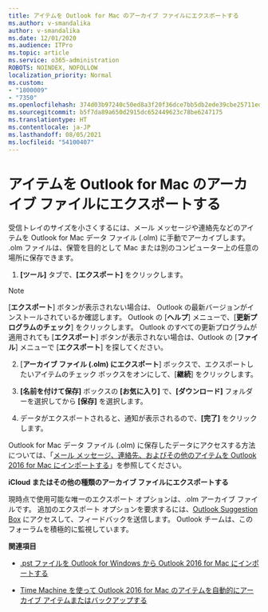 ```yaml
---
title: アイテムを Outlook for Mac のアーカイブ ファイルにエクスポートする
ms.author: v-smandalika
author: v-smandalika
ms.date: 12/01/2020
ms.audience: ITPro
ms.topic: article
ms.service: o365-administration
ROBOTS: NOINDEX, NOFOLLOW
localization_priority: Normal
ms.custom:
- "1800009"
- "7350"
ms.openlocfilehash: 374d03b97240c50ed8a3f20f36dce7bb5db2ede39cbe25711ed615efdbe1ac93
ms.sourcegitcommit: b5f7da89a650d2915dc652449623c78be6247175
ms.translationtype: HT
ms.contentlocale: ja-JP
ms.lasthandoff: 08/05/2021
ms.locfileid: "54100407"
---
```

# <a name="export-items-to-an-archive-file-in-outlook-for-mac"></a>アイテムを Outlook for Mac のアーカイブ ファイルにエクスポートする

受信トレイのサイズを小さくするには、メール メッセージや連絡先などのアイテムを Outlook for Mac データ ファイル (.olm) に手動でアーカイブします。 .olm ファイルは、保管を目的として Mac または別のコンピューター上の任意の場所に保存できます。

1. **[ツール]** タブで、**[エクスポート]** をクリックします。

> [!NOTE]
> [**エクスポート**] ボタンが表示されない場合は、 Outlook の最新バージョンがインストールされているか確認します。 Outlook の [**ヘルプ**] メニューで、[**更新プログラムのチェック**] をクリックします。 Outlook のすべての更新プログラムが適用されても [**エクスポート**] ボタンが表示されない場合は、Outlook の [**ファイル**] メニューで [**エクスポート**] を探してください。

2. [**アーカイブ ファイル (.olm) にエクスポート**] ボックスで、エクスポートしたいアイテムのチェック ボックスをオンにして、[**継続**] をクリックします。

3. **[名前を付けて保存]** ボックスの **[お気に入り]** で、**[ダウンロード]** フォルダーを選択してから **[保存]** を選択します。

4. データがエクスポートされると、通知が表示されるので、**[完了]** をクリックします。

Outlook for Mac データ ファイル (.olm) に保存したデータにアクセスする方法については、「[メール メッセージ、連絡先、およびその他のアイテムを Outlook 2016 for Mac にインポートする](https://support.microsoft.com/office/import-and-export-outlook-email-contacts-and-calendar-92577192-3881-4502-b79d-c3bbada6c8ef#ID0EAACAAA=macOS)」を参照してください。

**iCloud またはその他の種類のアーカイブ ファイルにエクスポートする**

現時点で使用可能な唯一のエクスポート オプションは、.olm アーカイブ ファイルです。 追加のエクスポート オプションを要求するには、[Outlook Suggestion Box](https://outlook.uservoice.com/) にアクセスして、フィードバックを送信します。 Outlook チームは、このフォーラムを積極的に監視しています。

**関連項目**

- [.pst ファイルを Outlook for Windows から Outlook 2016 for Mac にインポートする](https://support.microsoft.com/office/import-a-pst-file-into-outlook-for-mac-from-outlook-for-windows-b4a6a1d6-94bb-4c85-a4fc-a83dc690e18c)

- [Time Machine を使って Outlook 2016 for Mac のアイテムを自動的にアーカイブ アイテムまたはバックアップする](https://support.microsoft.com/office/automatically-archive-or-back-up-outlook-for-mac-items-441fcce5-2262-4b64-ac8c-fa949df989f5)
